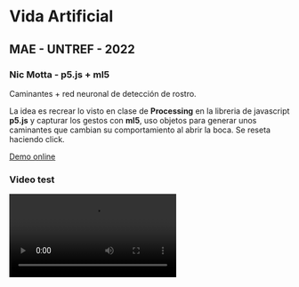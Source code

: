 # Vida Artificial
## MAE - UNTREF - 2022

### Nic Motta - p5.js + ml5

Caminantes + red neuronal de detección de rostro.

La idea es recrear lo visto en clase de **Processing** en la libreria de javascript **p5.js** y capturar los gestos con **ml5**, uso objetos para generar unos caminantes que cambian su comportamiento al abrir la boca.
Se reseta haciendo click.

[Demo online](https://nicmotta.github.io/vida-artificial-mae)

### Video test

![video-test](vida-artificial.mp4)